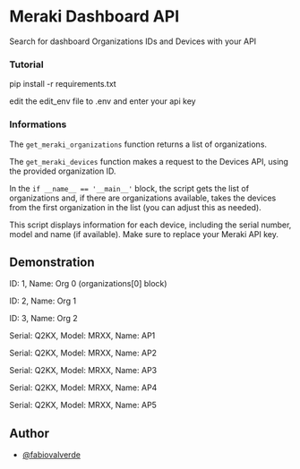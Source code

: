 # Meraki Dashboard API

Search for dashboard Organizations IDs and Devices with your API

### Tutorial
pip install -r requirements.txt

edit the edit_env file to .env and enter your api key

### Informations

The `get_meraki_organizations` function returns a list of organizations.

The `get_meraki_devices` function makes a request to the Devices API, using the provided organization ID.

In the `if __name__ == '__main__'` block, the script gets the list of organizations and, if there are organizations available, takes the devices from the first organization in the list (you can adjust this as needed).

This script displays information for each device, including the serial number, model and name (if available). Make sure to replace your Meraki API key.


## Demonstration

ID: 1, Name: Org 0 (organizations[0] block)

ID: 2, Name: Org 1

ID: 3, Name: Org 2

Serial: Q2KX, Model: MRXX, Name: AP1

Serial: Q2KX, Model: MRXX, Name: AP2

Serial: Q2KX, Model: MRXX, Name: AP3

Serial: Q2KX, Model: MRXX, Name: AP4

Serial: Q2KX, Model: MRXX, Name: AP5


## Author

- [@fabiovalverde](https://github.com/fabiovalverde)


